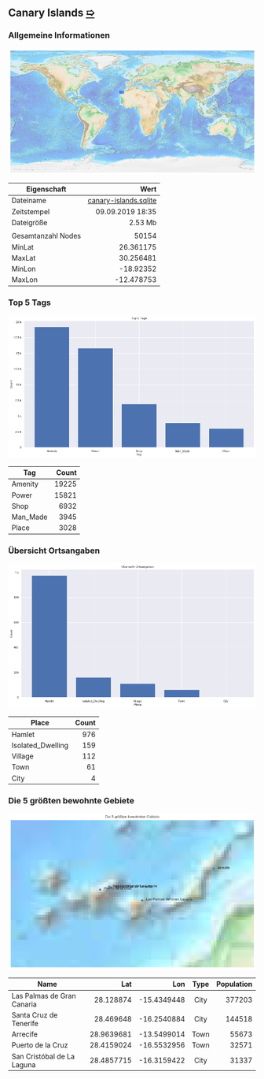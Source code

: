 ## Canary Islands [&#10159;](canary-islands.sqlite)

### Allgemeine Informationen

![Overview](./Images/canary-islands_overview.png)

|Eigenschaft|Wert|
|-|-:|
Dateiname|[canary-islands.sqlite](canary-islands.sqlite)|
Zeitstempel|09.09.2019 18:35|
Dateigr&ouml;&szlig;e|2.53 Mb|
|||
Gesamtanzahl Nodes|50154|
|MinLat|26.361175|
|MaxLat|30.256481|
|MinLon|-18.92352|
|MaxLon|-12.478753|

### Top 5 Tags

![Tags](./Images/canary-islands_tags.png)

|Tag|Count|
|-|-:|
|Amenity|19225|
|Power|15821|
|Shop|6932|
|Man_Made|3945|
|Place|3028|

### &Uuml;bersicht Ortsangaben

![Places](./Images/canary-islands_places.png)

|Place|Count|
|-|-:|
|Hamlet|976|
|Isolated_Dwelling|159|
|Village|112|
|Town|61|
|City|4|

### Die 5 gr&ouml;&szlig;ten bewohnte Gebiete

![Places](./Images/canary-islands_topplaces.png)

|Name|Lat|Lon|Type|Population|
|----|--:|--:|:--:|---------:|
|Las Palmas de Gran Canaria|28.128874|-15.4349448|City|377203|
|Santa Cruz de Tenerife|28.469648|-16.2540884|City|144518|
|Arrecife|28.9639681|-13.5499014|Town|55673|
|Puerto de la Cruz|28.4159024|-16.5532956|Town|32571|
|San Cristóbal de La Laguna|28.4857715|-16.3159422|City|31337|
